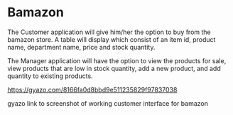 # Bamazon

The Customer application will give him/her the option to buy from the bamazon store. A table will display which consist of an item id, product name, department name, price and stock quantity.

The Manager application will have the option to view the products for sale, view products that are low in stock quantity, add a new product, and add quantity to existing products.

https://gyazo.com/8166fa0d8bbd9e511235829f97837038

gyazo link to screenshot of working customer interface for bamazon